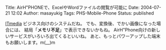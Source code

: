 Title: AirH"PHONEで、ExcelやWordファイルの閲覧が可能に
Date: 2004-07-21 12:02
Author: masayukig
Tags: PHS-Mobile-Phone
Status: published

[ITmedia](http://www.itmedia.co.jp/mobile/articles/0407/20/news046.html)
ビジネス向けのシステムだね。
でも、変換後、でかい画像になった場合には、
結局「**メモリ不足**」で表示できないかもね。
AirH"Phone向けの新しいサービスがいろいろ出てくるといいね。
あと、もっとパワーアップした端末もお願いします。m(\_\_)m
